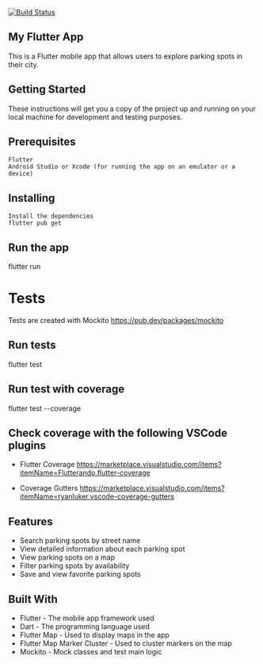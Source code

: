 <a href="https://github.com/williamtoll/flutter-parking-app/actions"><img src="https://github.com/williamtoll/flutter-parking-app/workflows/firebase-hosting-merge.yml/badge.svg" alt="Build Status"></a>

## My Flutter App
This is a Flutter mobile app that allows users to explore parking spots in their city.

## Getting Started
These instructions will get you a copy of the project up and running on your local machine for development and testing purposes.

## Prerequisites
    Flutter
    Android Studio or Xcode (for running the app on an emulator or a device)
    
## Installing
    Install the dependencies
    flutter pub get

## Run the app
flutter run

# Tests
Tests are created with Mockito
https://pub.dev/packages/mockito

## Run tests
flutter test 

## Run test with coverage 
flutter test --coverage 

## Check coverage with the following VSCode plugins 
- Flutter Coverage
    https://marketplace.visualstudio.com/items?itemName=Flutterando.flutter-coverage

- Coverage Gutters
    https://marketplace.visualstudio.com/items?itemName=ryanluker.vscode-coverage-gutters


## Features
- Search parking spots by street name
- View detailed information about each parking spot
- View parking spots on a map
- Filter parking spots by availability
- Save and view favorite parking spots

## Built With
- Flutter - The mobile app framework used
- Dart - The programming language used
- Flutter Map - Used to display maps in the app
- Flutter Map Marker Cluster - Used to cluster markers on the map
- Mockito - Mock classes and test main logic
